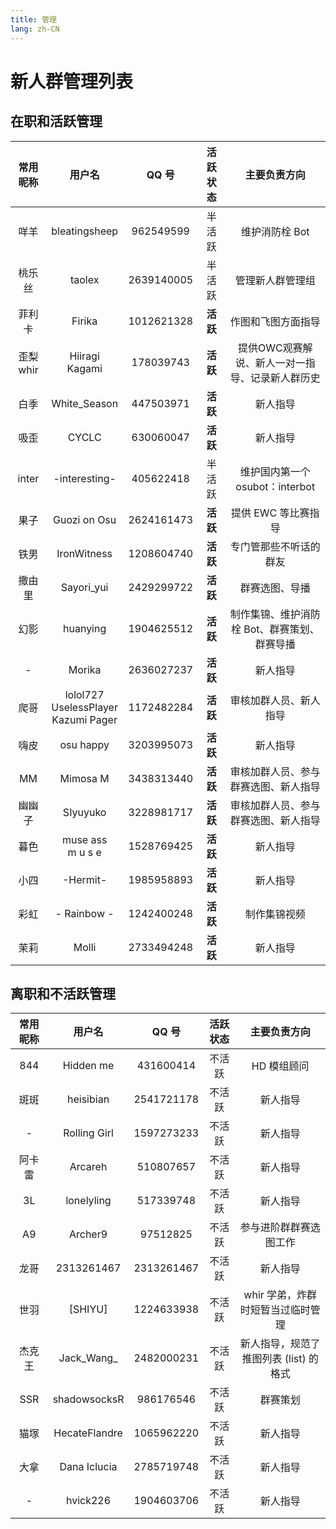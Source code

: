 ```yaml
---
title: 管理
lang: zh-CN
---
```


# 新人群管理列表

## 在职和活跃管理

| 常用昵称 | 用户名 | QQ 号 | 活跃状态 | 主要负责方向 |
| :--: | :--: | :--: | :--: | :--: |
| 咩羊 | bleatingsheep | 962549599 | 半活跃 | 维护消防栓 Bot |
| 桃乐丝 | taolex | 2639140005 | 半活跃 | 管理新人群管理组 |
| 菲利卡 | Firika | 1012621328 | **活跃** | 作图和飞图方面指导 |
| 歪梨<br />whir | Hiiragi Kagami | 178039743 | **活跃** | 提供OWC观赛解说、新人一对一指导、记录新人群历史 |
| 白季 | White_Season | 447503971 | **活跃** | 新人指导 |
| 吸歪 | CYCLC | 630060047 | **活跃** | 新人指导 |
| inter | -interesting- | 405622418 | 半活跃 | 维护国内第一个 osubot：interbot |
| 果子 | Guozi on Osu | 2624161473 | **活跃** | 提供 EWC 等比赛指导 |
| 铁男 | IronWitness | 1208604740 | **活跃** | 专门管那些不听话的群友 |
| 撒由里 | Sayori_yui | 2429299722 | **活跃** | 群赛选图、导播 |
| 幻影 | huanying | 1904625512 | **活跃** | 制作集锦、维护消防栓 Bot、群赛策划、群赛导播 |
| - | Morika | 2636027237 | **活跃** | 新人指导 |
| 爬哥 | lolol727<br />UselessPlayer<br />Kazumi Pager | 1172482284 | **活跃** | 审核加群人员、新人指导 |
| 嗨皮 | osu happy | 3203995073 | **活跃** | 新人指导 |
| MM | Mimosa M | 3438313440 | **活跃** | 审核加群人员、参与群赛选图、新人指导 |
| 幽幽子 | SIyuyuko | 3228981717 | **活跃** | 审核加群人员、参与群赛选图、新人指导 |
| 暮色 | muse ass<br />m u s e | 1528769425 | **活跃** | 新人指导 |
| 小四 | -Hermit- | 1985958893 | **活跃** | 新人指导 |
| 彩虹 | - Rainbow - | 1242400248 | **活跃** | 制作集锦视频 |
| 茉莉 | Molli | 2733494248 | **活跃** | 新人指导 |

## 离职和不活跃管理

| 常用昵称 | 用户名 | QQ 号 | 活跃状态 | 主要负责方向 |
| :--: | :--: | :--: | :--: | :--: |
| 844 | Hidden me | 431600414 | 不活跃 | HD 模组顾问 |
| 斑斑 | heisibian | 2541721178 | 不活跃 | 新人指导 |
| - | Rolling Girl | 1597273233 | 不活跃 | 新人指导 |
| 阿卡雷 | Arcareh | 510807657 | 不活跃 | 新人指导 |
| 3L | lonelyling | 517339748 | 不活跃 | 新人指导 |
| A9 | Archer9 | 97512825 | 不活跃 | 参与进阶群群赛选图工作 |
| 龙哥 | 2313261467 | 2313261467 | 不活跃 | 新人指导 |
| 世羽 | [SHIYU] | 1224633938 | 不活跃 | whir 学弟，炸群时短暂当过临时管理 |
| 杰克王 | Jack\_Wang\_ | 2482000231 | 不活跃 | 新人指导，规范了推图列表 (list) 的格式 |
| SSR | shadowsocksR | 986176546 | 不活跃 | 群赛策划 |
| 猫塚 | HecateFlandre | 1065962220 | 不活跃 | 新人指导 |
| 大拿 | Dana Iclucia | 2785719748 | 不活跃 | 新人指导 |
| - | hvick226 | 1904603706 | 不活跃 | 新人指导 |
